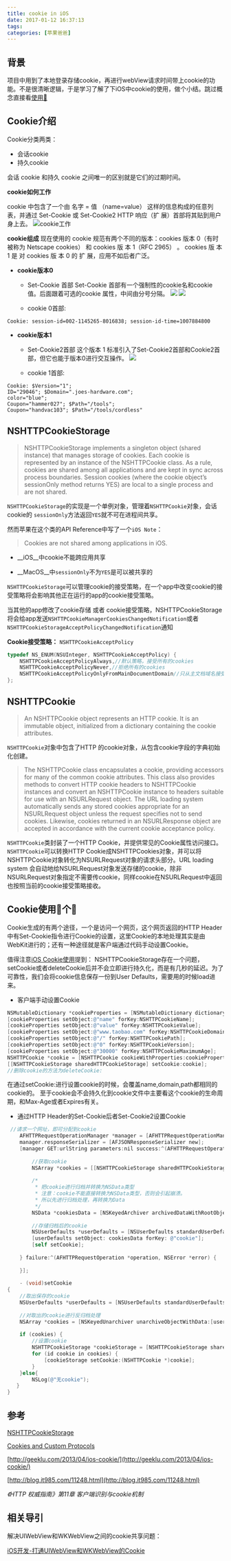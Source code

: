 ```yaml
---
title: cookie in iOS
date: 2017-01-12 16:37:13
tags:
categories: [苹果爸爸]
---
```


## 背景
项目中用到了本地登录存储cookie，再进行webView请求时间带上cookie的功能。不是很清晰逻辑，于是学习了解了下iOS中cookie的使用，做个小结。跳过概念直接看[使用🌰](#example)

<!-- more -->

## Cookie介绍
Cookie分类两类：

* 会话cookie
* 持久cookie

会话 cookie 和持久 cookie 之间唯一的区别就是它们的过期时间。

__cookie如何工作__

cookie 中包含了一个由 名字 = 值 （name=value） 这样的信息构成的任意列表，并通过 Set-Cookie 或 Set-Cookie2 HTTP 响应（扩 展）首部将其贴到用户身上去。
![cookie工作](http://qiniu.huyangjie.cn/coldreading/jpg/cookie%E5%B7%A5%E4%BD%9C.png-blog)


__cookie组成__
现在使用的 cookie 规范有两个不同的版本：cookies 版本 0（有时被称为 Netscape cookies） 和 cookies 版 本 1（RFC 2965） 。 cookies 版 本 1 是 对 cookies 版 本 0 的 扩 展，应用不如后者广泛。

* __cookie版本0__
	* Set-Cookie 首部
Set-Cookie 首部有一个强制性的cookie名和cookie值。后面跟着可选的cookie 属性，中间由分号分隔。
![](http://qiniu.huyangjie.cn/coldreading/jpg/setcookie%E9%A6%96%E9%83%A81.png-blog)
![](http://qiniu.huyangjie.cn/coldreading/jpg/setcookie%E9%A6%96%E9%83%A82.png-blog)

	* cookie 0首部:

```
Cookie: session-id=002-1145265-8016838; session-id-time=1007884800
```

* __cookie版本1__ 
	* Set-Cookie2首部
这个版本 1 标准引入了Set-Cookie2首部和Cookie2首部，但它也能于版本0进行交互操作。
![](http://qiniu.huyangjie.cn/coldreading/jpg/setcookie2%E9%A6%96%E9%83%A8.png-blog)

	* cookie 1首部:

```
Cookie: $Version="1";
ID="29046"; $Domain=".joes-hardware.com";
color="blue";
Coupon="hammer027"; $Path="/tools";
Coupon="handvac103"; $Path="/tools/cordless"
```

## NSHTTPCookieStorage

> NSHTTPCookieStorage implements a singleton object (shared instance) that manages storage of cookies. Each cookie is represented by an instance of the NSHTTPCookie class. As a rule, cookies are shared among all applications and are kept in sync across process boundaries. Session cookies (where the cookie object’s sessionOnly method returns YES) are local to a single process and are not shared.

`NSHTTPCookieStorage`的实现是一个单例对象，管理着`NSHTTPCookie`对象，会话cookie的 `sessionOnly`方法返回`YES`就不可在进程间共享。

然而苹果在这个类的API Reference中写了一个`iOS Note`：
>Cookies are not shared among applications in iOS.

* __iOS__中cookie不能跨应用共享

* __MacOS__中`sessionOnly`不为`YES`是可以被共享的


`NSHTTPCookieStorage`可以管理cookie的接受策略，在一个app中改变cookie的接受策略将会影响其他正在运行的app的cookie接受策略。

当其他的app修改了cookie存储 或者 cookie接受策略，NSHTTPCookieStorage将会给app发送`NSHTTPCookieManagerCookiesChangedNotification`或者`NSHTTPCookieStorageAcceptPolicyChangedNotification`通知


__Cookie接受策略：__
`NSHTTPCookieAcceptPolicy`

``` objectivec
typedef NS_ENUM(NSUInteger, NSHTTPCookieAcceptPolicy) {
    NSHTTPCookieAcceptPolicyAlways,//默认策略，接受所有的cookies
    NSHTTPCookieAcceptPolicyNever,//拒绝所有的cookies
    NSHTTPCookieAcceptPolicyOnlyFromMainDocumentDomain//只从主文档域名接受cookies
};
```


## NSHTTPCookie

>An NSHTTPCookie object represents an HTTP cookie. It is an immutable object, initialized from a dictionary containing the cookie attributes.

`NSHTTPCookie`对象中包含了HTTP 的cookie对象，从包含cookie字段的字典初始化创建。

>The NSHTTPCookie class encapsulates a cookie, providing accessors for many of the common cookie attributes. This class also provides methods to convert HTTP cookie headers to NSHTTPCookie instances and convert an NSHTTPCookie instance to headers suitable for use with an NSURLRequest object. The URL loading system automatically sends any stored cookies appropriate for an NSURLRequest object unless the request specifies not to send cookies. Likewise, cookies returned in an NSURLResponse object are accepted in accordance with the current cookie acceptance policy.

`NSHTTPCookie`类封装了一个HTTP Cookie，并提供常见的Cookie属性访问接口。`NSHTTPCookie`可以转换HTTP Cookie成NSHTTPCookies对象，并可以将NSHTTPCookie对象转化为NSURLRequest对象的请求头部分。URL loading system 会自动地给NSURLRequest对象发送存储的cookie，除非NSURLRequest对象指定不需要传cookie，同样cookie在NSURLRequest中返回也按照当前的cookie接受策略接收。



## <span id = "example">Cookie使用💪个🌰</span>

Cookie生成的有两个途径，一个是访问一个网页，这个网页返回的HTTP Header中有Set-Cookie指令进行Cookie的设置，这里Cookie的本地处理其实是由WebKit进行的；还有一种途径就是客户端通过代码手动设置Cookie。

值得注意[iOS Cookie使用](http://geeklu.com/2013/04/ios-cookie/)提到：
NSHTTPCookieStorage存在一个问题，setCookie或者deleteCookie后并不会立即进行持久化，而是有几秒的延迟。为了可靠性，我们会将cookie信息保存一份到User Defaults，需要用的时候load进来。

* 客户端手动设置Cookie

``` objectivec
NSMutableDictionary *cookieProperties = [NSMutableDictionary dictionary];
[cookieProperties setObject:@"name" forKey:NSHTTPCookieName];
[cookieProperties setObject:@"value" forKey:NSHTTPCookieValue];
[cookieProperties setObject:@"www.taobao.com" forKey:NSHTTPCookieDomain];
[cookieProperties setObject:@"/" forKey:NSHTTPCookiePath];
[cookieProperties setObject:@"0" forKey:NSHTTPCookieVersion];
[cookieProperties setObject:@"30000" forKey:NSHTTPCookieMaximumAge];
NSHTTPCookie *cookie = [NSHTTPCookie cookieWithProperties:cookieProperties];
[[NSHTTPCookieStorage sharedHTTPCookieStorage] setCookie:cookie];
//删除cookie的方法为deleteCookie:

```

在通过setCookie:进行设置cookie的时候，会覆盖name,domain,path都相同的cookie的。 
至于cookie会不会持久化到cookie文件中主要看这个cookie的生命周期，和Max-Age或者Expires有关。

* 通过HTTP Header的Set-Cookie后者Set-Cookie2设置Cookie

``` objectivec
 //请求一个网址，即可分配到cookie
    AFHTTPRequestOperationManager *manager = [AFHTTPRequestOperationManager manager];
    manager.responseSerializer = [AFJSONResponseSerializer new];
    [manager GET:urlString parameters:nil success:^(AFHTTPRequestOperation *operation, id responseObject) {
 
        //获取cookie
        NSArray *cookies = [[NSHTTPCookieStorage sharedHTTPCookieStorage] cookies];
        
        /*
         * 把cookie进行归档并转换为NSData类型
         * 注意：cookie不能直接转换为NSData类型，否则会引起崩溃。
         * 所以先进行归档处理，再转换为Data
         */
        NSData *cookiesData = [NSKeyedArchiver archivedDataWithRootObject: [[NSHTTPCookieStorage sharedHTTPCookieStorage] cookies]];
 
        //存储归档后的cookie
        NSUserDefaults *userDefaults = [NSUserDefaults standardUserDefaults];
        [userDefaults setObject: cookiesData forKey: @"cookie"];
        [self setCookie];
        
    } failure:^(AFHTTPRequestOperation *operation, NSError *error) {
 
    }];
    
    - (void)setCookie
{
    //取出保存的cookie
    NSUserDefaults *userDefaults = [NSUserDefaults standardUserDefaults];
 
    //对取出的cookie进行反归档处理
    NSArray *cookies = [NSKeyedUnarchiver unarchiveObjectWithData:[userDefaults objectForKey:@"cookie"]];
 
    if (cookies) {
        //设置cookie
        NSHTTPCookieStorage *cookieStorage = [NSHTTPCookieStorage sharedHTTPCookieStorage];
        for (id cookie in cookies) {
            [cookieStorage setCookie:(NSHTTPCookie *)cookie];
        }
    }else{
        NSLog(@"无cookie");
   }  
}
```




## 参考

[NSHTTPCookieStorage](https://developer.apple.com/reference/foundation/nshttpcookiestorage)

[Cookies and Custom Protocols](https://developer.apple.com/library/prerelease/content/documentation/Cocoa/Conceptual/URLLoadingSystem/CookiesandCustomProtocols/CookiesandCustomProtocols.html)

[http://geeklu.com/2013/04/ios-cookie/](http://geeklu.com/2013/04/ios-cookie/)

[http://blog.it985.com/11248.html](http://blog.it985.com/11248.html)

_《HTTP 权威指南》第11章 客户端识别与cookie机制_

## 相关导引

解决UIWebView和WKWebView之间的cookie共享问题：

[iOS开发-打通UIWebView和WKWebView的Cookie](https://fengqiangboy.com/14611518603473.html)

